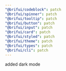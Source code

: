 ```yaml
---
"@brifui/codeblock": patch
"@brifui/spinner": patch
"@brifui/tooltip": patch
"@brifui/button": patch
"@brifui/input": patch
"@brifui/card": patch
"@brifui/styled": patch
"@brifui/theme": patch
"@brifui/types": patch
"@brifui/cli": patch
---
```


added dark mode

